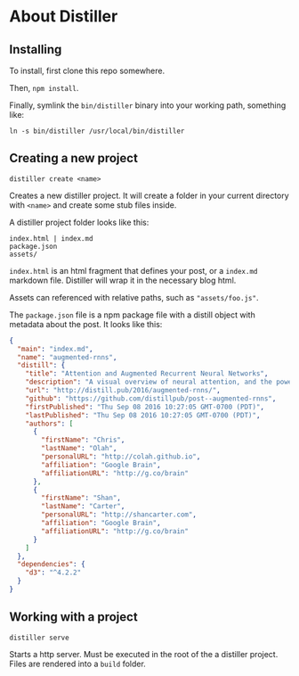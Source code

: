 # About Distiller

## Installing

To install, first clone this repo somewhere.

Then, `npm install`.

Finally, symlink the `bin/distiller` binary into your working path, something like:

`ln -s bin/distiller /usr/local/bin/distiller`

## Creating a new project

`distiller create <name>`

Creates a new distiller project. It will create a folder in your current directory with `<name>` and create some stub files inside.

A distiller project folder looks like this:

```
index.html | index.md
package.json
assets/
```

`index.html` is an html fragment that defines your post, or a `index.md` markdown file. Distiller will wrap it in the necessary blog html.

Assets can referenced with relative paths, such as `"assets/foo.js"`.

The `package.json` file is a npm package file with a distill object with metadata about the post. It looks like this:

```json
{
  "main": "index.md",
  "name": "augmented-rnns",
  "distill": {
    "title": "Attention and Augmented Recurrent Neural Networks",
    "description": "A visual overview of neural attention, and the powerful extensions being built on top of it.",
    "url": "http://distill.pub/2016/augmented-rnns/",
    "github": "https://github.com/distillpub/post--augmented-rnns",
    "firstPublished": "Thu Sep 08 2016 10:27:05 GMT-0700 (PDT)",
    "lastPublished": "Thu Sep 08 2016 10:27:05 GMT-0700 (PDT)",
    "authors": [
      {
        "firstName": "Chris",
        "lastName": "Olah",
        "personalURL": "http://colah.github.io",
        "affiliation": "Google Brain",
        "affiliationURL": "http://g.co/brain"
      },
      {
        "firstName": "Shan",
        "lastName": "Carter",
        "personalURL": "http://shancarter.com",
        "affiliation": "Google Brain",
        "affiliationURL": "http://g.co/brain"
      }
    ]
  },
  "dependencies": {
    "d3": "^4.2.2"
  }
}
```

## Working with a project

`distiller serve`

Starts a http server. Must be executed in the root of the a distiller project. Files are rendered into a `build` folder.
